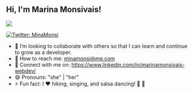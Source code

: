 <h2> Hi, I'm Marina Monsivais!</h2>
<img src="https://pbs.twimg.com/profile_banners/1444281872/1581290479/1500x500">

[![Twitter: MinaMonsi ](https://img.shields.io/twitter/follow/MinaMonsi?style=social)](https://twitter.com/minamonsi)

- 👯 I’m looking to collaborate with others so that I can learn and continue to grow as a developer.
- :email: How to reach me: minamonsi@me.com
- :briefcase: Connect with me on: https://www.linkedin.com/in/marinamonsivais-webdev/
- 😄 Pronouns: "she" | "her"
- ⚡ Fun fact: I :heart: hiking, singing, and salsa dancing! :dancer: :man_dancing:

<!--
**MinaMonsi/MinaMonsi** is a ✨ _special_ ✨ repository because its `README.md` (this file) appears on your GitHub profile.

<!-- Here are some ideas to get you started:

- 🔭 I’m currently working on ...
- 🌱 I’m currently learning ...
- 🤔 I’m looking for help with ...
- 💬 Ask me about ...

  -->
